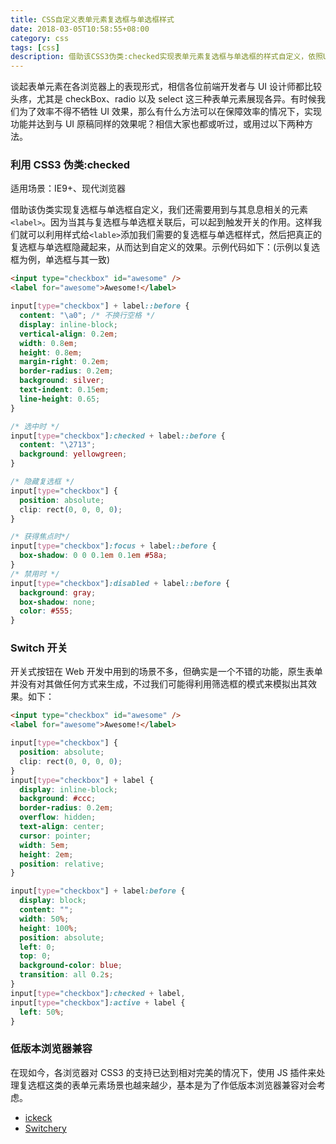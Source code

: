 ```yaml
---
title: CSS自定义表单元素复选框与单选框样式
date: 2018-03-05T10:58:55+08:00
category: css
tags: [css]
description: 借助该CSS3伪类:checked实现表单元素复选框与单选框的样式自定义，依照UI设计稿高度还原表单元素于HTML中，解决默认表单元素复选框与单选框在不同操作系统、不同浏览器中的表现差异，提升视觉效果与用户体验。
---
```


谈起表单元素在各浏览器上的表现形式，相信各位前端开发者与 UI 设计师都比较头疼，尤其是 checkBox、radio 以及 select 这三种表单元素展现各异。有时候我们为了效率不得不牺牲 UI 效果，那么有什么方法可以在保障效率的情况下，实现功能并达到与 UI 原稿同样的效果呢？相信大家也都或听过，或用过以下两种方法。

### 利用 CSS3 伪类:checked

适用场景：IE9+、现代浏览器

借助该伪类实现复选框与单选框自定义，我们还需要用到与其息息相关的元素`<label>`。因为当其与复选框与单选框关联后，可以起到触发开关的作用。这样我们就可以利用样式给`<lable>`添加我们需要的复选框与单选框样式，然后把真正的复选框与单选框隐藏起来，从而达到自定义的效果。示例代码如下：(示例以复选框为例，单选框与其一致)

```html
<input type="checkbox" id="awesome" />
<label for="awesome">Awesome!</label>
```

```css
input[type="checkbox"] + label::before {
  content: "\a0"; /* 不换行空格 */
  display: inline-block;
  vertical-align: 0.2em;
  width: 0.8em;
  height: 0.8em;
  margin-right: 0.2em;
  border-radius: 0.2em;
  background: silver;
  text-indent: 0.15em;
  line-height: 0.65;
}

/* 选中时 */
input[type="checkbox"]:checked + label::before {
  content: "\2713";
  background: yellowgreen;
}

/* 隐藏复选框 */
input[type="checkbox"] {
  position: absolute;
  clip: rect(0, 0, 0, 0);
}

/* 获得焦点时*/
input[type="checkbox"]:focus + label::before {
  box-shadow: 0 0 0.1em 0.1em #58a;
}
/* 禁用时 */
input[type="checkbox"]:disabled + label::before {
  background: gray;
  box-shadow: none;
  color: #555;
}
```

### Switch 开关

开关式按钮在 Web 开发中用到的场景不多，但确实是一个不错的功能，原生表单并没有对其做任何方式来生成，不过我们可能得利用筛选框的模式来模拟出其效果。如下：

```html
<input type="checkbox" id="awesome" />
<label for="awesome">Awesome!</label>
```

```css
input[type="checkbox"] {
  position: absolute;
  clip: rect(0, 0, 0, 0);
}
input[type="checkbox"] + label {
  display: inline-block;
  background: #ccc;
  border-radius: 0.2em;
  overflow: hidden;
  text-align: center;
  cursor: pointer;
  width: 5em;
  height: 2em;
  position: relative;
}

input[type="checkbox"] + label:before {
  display: block;
  content: "";
  width: 50%;
  height: 100%;
  position: absolute;
  left: 0;
  top: 0;
  background-color: blue;
  transition: all 0.2s;
}
input[type="checkbox"]:checked + label,
input[type="checkbox"]:active + label {
  left: 50%;
}
```

### 低版本浏览器兼容

在现如今，各浏览器对 CSS3 的支持已达到相对完美的情况下，使用 JS 插件来处理复选框这类的表单元素场景也越来越少，基本是为了作低版本浏览器兼容对会考虑。

* [ickeck](https://github.com/drgullin/icheck)
* [Switchery](http://abpetkov.github.io/switchery/)

